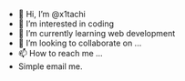 - 👋 Hi, I’m @x1tachi
- 👀 I’m interested in coding
- 🌱 I’m currently learning web development 
- 💞️ I’m looking to collaborate on ...
- 📫 How to reach me ...
- Simple email me.

<!---
x1tachi/x1tachi is a ✨ special ✨ repository because its `README.md` (this file) appears on your GitHub profile.
You can click the Preview link to take a look at your changes.
--->
